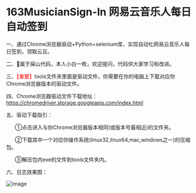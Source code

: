 # 163MusicianSign-In  网易云音乐人每日自动签到
一、通过Chrome浏览器驱动+Python+selenium库，实现自动化网易云音乐人每日签到，领取云豆。  
  
二、🐒属于屎山代码，本人小白一枚，欢迎提问，代码供大家学习和改进。  
  
三、<font color=red>【重要】</font>tools文件夹里面是驱动文件，你需要在你的电脑上下载对应你Chrome浏览器版本的驱动文件。  
  
四、Chrome浏览器驱动文件下载地址：https://chromedriver.storage.googleapis.com/index.html
  
五、驱动下载指引：  
  
&nbsp;&nbsp;&nbsp;&nbsp;&nbsp;&nbsp;①点击进入与你Chrome浏览器版本相同(或版本号最相近)的文件夹。  
  
&nbsp;&nbsp;&nbsp;&nbsp;&nbsp;&nbsp;②下载其中一个对应你操作系统(linux32,linux64,mac,windows之一)的压缩包。  
  
&nbsp;&nbsp;&nbsp;&nbsp;&nbsp;&nbsp;③解压包内exe的文件到tools文件夹内。  
  
六、日志效果图：  
  
![image](https://github.com/qwe40021314/163MusicianSign-In/assets/57536691/0ecad590-db0a-444a-b768-8bfe70764672)
